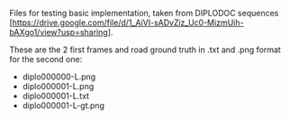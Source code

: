 Files for testing basic implementation, taken from DIPLODOC sequences [https://drive.google.com/file/d/1_AiVI-sADvZiz_Uc0-MizmUih-bAXgo1/view?usp=sharing].

These are the 2 first frames and road ground truth in .txt and .png format for the second one:

- diplo000000-L.png
- diplo000001-L.png
- diplo000001-L.txt
- diplo000001-L-gt.png
